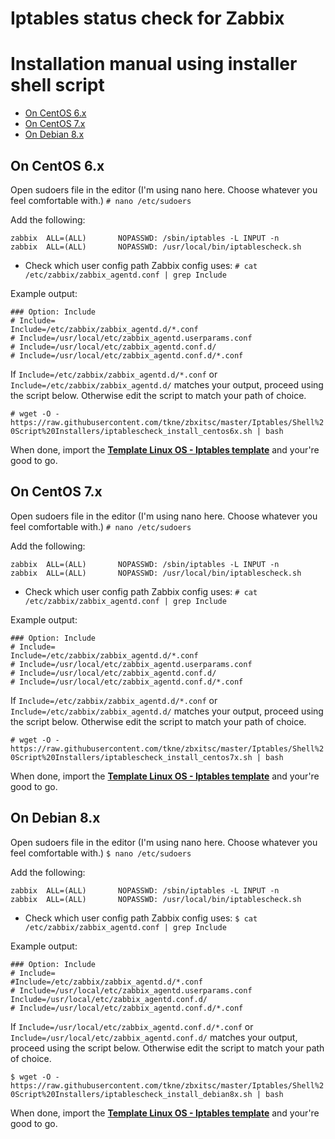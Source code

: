 Iptables status check for Zabbix
======

# Installation manual using installer shell script

   * [On CentOS 6.x](#on-centos-6x)
   * [On CentOS 7.x](#on-centos-7x)
   * [On Debian 8.x](#on-debian-8x)



## On CentOS 6.x

Open sudoers file in the editor (I'm using nano here. Choose whatever you feel comfortable with.)
```# nano /etc/sudoers```

Add the following:
```
zabbix  ALL=(ALL)       NOPASSWD: /sbin/iptables -L INPUT -n
zabbix  ALL=(ALL)       NOPASSWD: /usr/local/bin/iptablescheck.sh
```

- Check which user config path Zabbix config uses: 
```# cat /etc/zabbix/zabbix_agentd.conf | grep Include```

Example output:
```
### Option: Include
# Include=
Include=/etc/zabbix/zabbix_agentd.d/*.conf
# Include=/usr/local/etc/zabbix_agentd.userparams.conf
# Include=/usr/local/etc/zabbix_agentd.conf.d/
# Include=/usr/local/etc/zabbix_agentd.conf.d/*.conf
```

If ```Include=/etc/zabbix/zabbix_agentd.d/*.conf``` or ```Include=/etc/zabbix/zabbix_agentd.d/``` matches your output, proceed using the script below. Otherwise edit the script to match your path of choice.

```# wget -O - https://raw.githubusercontent.com/tkne/zbxitsc/master/Iptables/Shell%20Script%20Installers/iptablescheck_install_centos6x.sh | bash```

When done, import the [**Template Linux OS - Iptables template**](https://github.com/tkne/zbxitsc/blob/master/Iptables/Templates/Template%20Linux%20OS%20-%20Iptables.xml) and your're good to go.




## On CentOS 7.x

Open sudoers file in the editor (I'm using nano here. Choose whatever you feel comfortable with.)
```# nano /etc/sudoers```

Add the following:
```
zabbix  ALL=(ALL)       NOPASSWD: /sbin/iptables -L INPUT -n
zabbix  ALL=(ALL)       NOPASSWD: /usr/local/bin/iptablescheck.sh
```

- Check which user config path Zabbix config uses: 
```# cat /etc/zabbix/zabbix_agentd.conf | grep Include```

Example output:
```
### Option: Include
# Include=
Include=/etc/zabbix/zabbix_agentd.d/*.conf
# Include=/usr/local/etc/zabbix_agentd.userparams.conf
# Include=/usr/local/etc/zabbix_agentd.conf.d/
# Include=/usr/local/etc/zabbix_agentd.conf.d/*.conf
```

If ```Include=/etc/zabbix/zabbix_agentd.d/*.conf``` or ```Include=/etc/zabbix/zabbix_agentd.d/``` matches your output, proceed using the script below. Otherwise edit the script to match your path of choice.

```# wget -O - https://raw.githubusercontent.com/tkne/zbxitsc/master/Iptables/Shell%20Script%20Installers/iptablescheck_install_centos7x.sh | bash```

When done, import the [**Template Linux OS - Iptables template**](https://github.com/tkne/zbxitsc/blob/master/Iptables/Templates/Template%20Linux%20OS%20-%20Iptables.xml) and your're good to go.




## On Debian 8.x

Open sudoers file in the editor (I'm using nano here. Choose whatever you feel comfortable with.)
```$ nano /etc/sudoers```

Add the following:
```
zabbix  ALL=(ALL)       NOPASSWD: /sbin/iptables -L INPUT -n
zabbix  ALL=(ALL)       NOPASSWD: /usr/local/bin/iptablescheck.sh
```

- Check which user config path Zabbix config uses: 
```$ cat /etc/zabbix/zabbix_agentd.conf | grep Include```

Example output:
```
### Option: Include
# Include=
#Include=/etc/zabbix/zabbix_agentd.d/*.conf
# Include=/usr/local/etc/zabbix_agentd.userparams.conf
Include=/usr/local/etc/zabbix_agentd.conf.d/
# Include=/usr/local/etc/zabbix_agentd.conf.d/*.conf
```

If ```Include=/usr/local/etc/zabbix_agentd.conf.d/*.conf``` or ```Include=/usr/local/etc/zabbix_agentd.conf.d/``` matches your output, proceed using the script below. Otherwise edit the script to match your path of choice.

```$ wget -O - https://raw.githubusercontent.com/tkne/zbxitsc/master/Iptables/Shell%20Script%20Installers/iptablescheck_install_debian8x.sh | bash```

When done, import the [**Template Linux OS - Iptables template**](https://github.com/tkne/zbxitsc/blob/master/Iptables/Templates/Template%20Linux%20OS%20-%20Iptables.xml) and your're good to go.